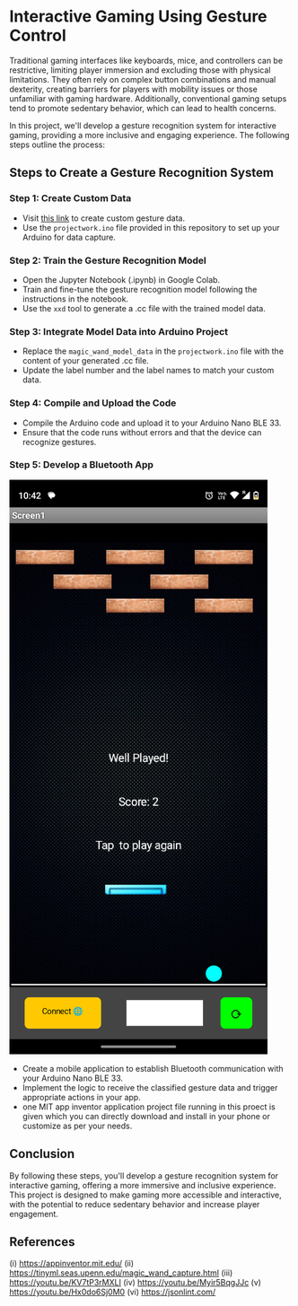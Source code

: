 # Interactive Gaming Using Gesture Control

Traditional gaming interfaces like keyboards, mice, and controllers can be restrictive, limiting player immersion and excluding those with physical limitations. They often rely on complex button combinations and manual dexterity, creating barriers for players with mobility issues or those unfamiliar with gaming hardware. Additionally, conventional gaming setups tend to promote sedentary behavior, which can lead to health concerns.

In this project, we'll develop a gesture recognition system for interactive gaming, providing a more inclusive and engaging experience. The following steps outline the process:

## Steps to Create a Gesture Recognition System

### Step 1: Create Custom Data
- Visit [this link](https://tinyml.seas.upenn.edu/magic_wand_capture.html) to create custom gesture data.
- Use the `projectwork.ino` file provided in this repository to set up your Arduino for data capture.

### Step 2: Train the Gesture Recognition Model
- Open the Jupyter Notebook (.ipynb) in Google Colab.
- Train and fine-tune the gesture recognition model following the instructions in the notebook.
- Use the `xxd` tool to generate a .cc file with the trained model data.

### Step 3: Integrate Model Data into Arduino Project
- Replace the `magic_wand_model_data` in the `projectwork.ino` file with the content of your generated .cc file.
- Update the label number and the label names to match your custom data.

### Step 4: Compile and Upload the Code
- Compile the Arduino code and upload it to your Arduino Nano BLE 33.
- Ensure that the code runs without errors and that the device can recognize gestures.

### Step 5: Develop a Bluetooth App
![Developing a Bluetooth App](images/App.png)
- Create a mobile application to establish Bluetooth communication with your Arduino Nano BLE 33.
- Implement the logic to receive the classified gesture data and trigger appropriate actions in your app.
- one MIT app inventor application project file running in this proect is given which you can directly download and install in your phone or customize as per your needs.


## Conclusion
By following these steps, you'll develop a gesture recognition system for interactive gaming, offering a more immersive and inclusive experience. This project is designed to make gaming more accessible and interactive, with the potential to reduce sedentary behavior and increase player engagement.

## References
(i) https://appinventor.mit.edu/
(ii) https://tinyml.seas.upenn.edu/magic_wand_capture.html
(iii) https://youtu.be/KV7tP3rMXLI
(iv) https://youtu.be/Myir5BqgJJc
(v) https://youtu.be/Hx0do6Sj0M0
(vi) https://jsonlint.com/

